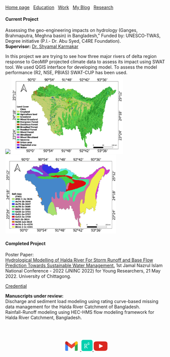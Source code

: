 [Home page](./README.md)&nbsp;&nbsp;&nbsp;[Education](./education.md)&nbsp;&nbsp;&nbsp;[Work](./Work.md)&nbsp;&nbsp;&nbsp;[My Blog](./My_Blog.md)&nbsp;&nbsp;&nbsp;[Research](./research.md)

#### Current Project
Assessing the geo-engineering impacts on hydrology (Ganges, Brahmaputra, Meghna basin) in Bangladesh," Funded by: UNESCO-TWAS, Degree initiative (P.I.- Dr. Abu Syed, C4RE Foundation).  
**Supervisor:** [Dr. Shyamal Karmakar](https://www.researchgate.net/profile/Shyamal-Karmakar)  

In this project we are trying to see how three major rivers of delta region response to GeoMIP projected climate data to assess its impact using SWAT tool. We used QGIS interface for developing model. To assess the model performance (R2, NSE, PBIAS) SWAT-CUP has been used.  
<a>
    <img width="200px" src="./images/Meghna_basin.png"/>
  </a>
  <a>
    <img width="350px" src="./images/Lulcmap.png"/>
  </a>
   <a>
    <img width="350px" src="./images/SOILMAP.png"/>
  </a>
#### Completed Project 
Poster Paper:  
[Hydrological Modelling of Halda River For Storm Runoff and Base Flow Prediction Towards Sustainable Water Management.](https://dx.doi.org/10.13140/RG.2.2.22918.45122) 1st Jamal Nazrul Islam National Conference - 2022 (JNINC 2022) for Young Researchers, 21 May 2022. University of Chittagong.  

[Credential](./images/1st_jamal_nazrul_Islam.pdf)
  
**Manuscripts under review:**  
Discharge and sediment load modeling using rating curve-based missing data management for the Halda River Catchment of Bangladesh.  
Rainfall-Runoff modeling using HEC-HMS flow modeling framework for Halda River Catchment, Bangladesh.

<br />
<br />
<p align="center">
  <a href="mailto:marjinahaque64@gmail.com">
    <img width="55px" src="./images/email_icon.jpg"/>
  </a>
  
  <a href="https://www.researchgate.net/profile/Marjena-Beantha-Haque">
    <img width="35px" src="./images/researchgate_icon.png"/>
  </a>
  <a href="https://www.youtube.com/channel/UC3ua345wVU5-rPSuGbrjUKg">
    <img width="45px" src="./images/YouTube.png"/>
  </a>
</p>
